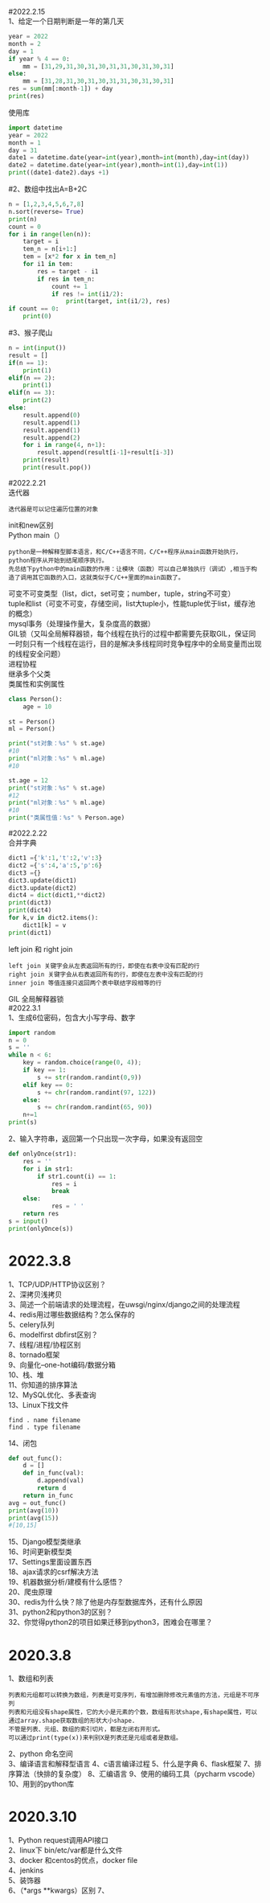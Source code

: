 #2022.2.15  
1、给定一个日期判断是一年的第几天  
```python
year = 2022
month = 2
day = 1
if year % 4 == 0:
    mm = [31,29,31,30,31,30,31,31,30,31,30,31]
else:
    mm = [31,28,31,30,31,30,31,31,30,31,30,31]
res = sum(mm[:month-1]) + day
print(res)
```
使用库  
```python
import datetime
year = 2022
month = 1
day = 31
date1 = datetime.date(year=int(year),month=int(month),day=int(day))
date2 = datetime.date(year=int(year),month=int(1),day=int(1))
print((date1-date2).days +1)  
```
#2、数组中找出A=B+2C  
```python
n = [1,2,3,4,5,6,7,8]
n.sort(reverse= True)
print(n)
count = 0
for i in range(len(n)):
    target = i
    tem_n = n[i+1:]
    tem = [x*2 for x in tem_n]
    for i1 in tem:
        res = target - i1
        if res in tem_n:
            count += 1
            if res != int(i1/2):
                print(target, int(i1/2), res)
if count == 0:
    print(0)  
``` 
#3、猴子爬山  
```python
n = int(input())
result = []
if(n == 1):
    print(1)
elif(n == 2):
    print(1)
elif(n == 3):
    print(2)
else:
    result.append(0)
    result.append(1)
    result.append(1)
    result.append(2)
    for i in range(4, n+1):
        result.append(result[i-1]+result[i-3])
    print(result)
    print(result.pop())
```
#2022.2.21  
迭代器  
```text
迭代器是可以记住遍历位置的对象
```
init和new区别   
Python main（）  
```text
python是一种解释型脚本语言，和C/C++语言不同，C/C++程序从main函数开始执行，python程序从开始到结尾顺序执行。
先总结下python中的main函数的作用：让模块（函数）可以自己单独执行（调试）,相当于构造了调用其它函数的入口，这就类似于C/C++里面的main函数了。
```
可变不可变类型（list，dict，set可变；number，tuple，string不可变）  
tuple和list（可变不可变，存储空间，list大tuple小，性能tuple优于list，缓存池的概念）  
mysql事务（处理操作量大，复杂度高的数据）  
GIL锁（又叫全局解释器锁，每个线程在执行的过程中都需要先获取GIL，保证同一时刻只有一个线程在运行，目的是解决多线程同时竞争程序中的全局变量而出现的线程安全问题）  
进程协程  
继承多个父类  
类属性和实例属性  
```python
class Person():
    age = 10
    
st = Person()  
ml = Person()

print("st对象：%s" % st.age)  
#10
print("ml对象：%s" % ml.age)
#10

st.age = 12 
print("st对象：%s" % st.age)
#12
print("ml对象：%s" % ml.age) 
#10
print("类属性值：%s" % Person.age)  
```
#2022.2.22  
合并字典  
```python
dict1 ={'k':1,'t':2,'v':3}
dict2 ={'s':4,'a':5,'p':6}
dict3 ={}
dict3.update(dict1)
dict3.update(dict2)
dict4 = dict(dict1,**dict2)
print(dict3)
print(dict4)
for k,v in dict2.items():
    dict1[k] = v
print(dict1)

```
left join 和 right join  
```text
left join 关键字会从左表返回所有的行，即使在右表中没有匹配的行
right join 关键字会从右表返回所有的行，即使在左表中没有匹配的行
inner join 等值连接只返回两个表中联结字段相等的行
```
GIL 全局解释器锁  
#2022.3.1  
1、生成6位密码，包含大小写字母、数字  
```python
import random
n = 0
s = ''
while n < 6:
    key = random.choice(range(0, 4));
    if key == 1:
        s += str(random.randint(0,9))
    elif key == 0:
        s += chr(random.randint(97, 122))
    else:
        s += chr(random.randint(65, 90))
    n+=1
print(s)
```
2、输入字符串，返回第一个只出现一次字母，如果没有返回空  
```python
def onlyOnce(str1):
    res = ''
    for i in str1:
        if str1.count(i) == 1:
            res = i
            break
    else:
            res = ' '
    return res
s = input()
print(onlyOnce(s))
```
# 2022.3.8
1、TCP/UDP/HTTP协议区别？  
2、深拷贝浅拷贝  
3、简述一个前端请求的处理流程，在uwsgi/nginx/django之间的处理流程  
4、redis用过哪些数据结构？怎么保存的  
5、celery队列  
6、modelfirst dbfirst区别？  
7、线程/进程/协程区别  
8、tornado框架  
9、向量化–one-hot编码/数据分箱  
10、栈、堆  
11、你知道的排序算法  
12、MySQL优化、多表查询  
13、Linux下找文件  
```text
find . name filename
find . type filename
```
14、闭包  
```python
def out_func():
    d = []
    def in_func(val):
        d.append(val)
        return d
    return in_func
avg = out_func()
print(avg(10))
print(avg(15))
#[10,15]

```
15、Django模型类继承  
16、时间更新模型类  
17、Settings里面设置东西  
18、ajax请求的csrf解决方法  
19、机器数据分析/建模有什么感悟？  
20、爬虫原理  
30、redis为什么快？除了他是内存型数据库外，还有什么原因  
31、python2和python3的区别？  
32、你觉得python2的项目如果迁移到python3，困难会在哪里？
# 2020.3.8
1、数组和列表  
```text
列表和元组都可以转换为数组，列表是可变序列，有增加删除修改元素值的方法，元组是不可序列
列表和元组没有shape属性，它的大小是元素的个数，数组有形状shape,有shape属性，可以通过array.shape获取数组的形状大小shape.
不管是列表、元组、数组的索引切片，都是左闭右开形式。
可以通过print(type(x))来判别X是列表还是元组或者是数组。
```
2、python 命名空间  
3、编译语言和解释型语言
4、c语言编译过程
5、什么是字典
6、flask框架
7、排序算法（快排的复杂度）
8、汇编语言
9、使用的编码工具（pycharm vscode）
10、用到的python库
# 2020.3.10
1、Python request调用API接口  
2、linux下 bin/etc/var都是什么文件  
3、docker 和centos的优点，docker file  
4、jenkins  
5、装饰器  
6、（*args **kwargs）区别 
7、 
